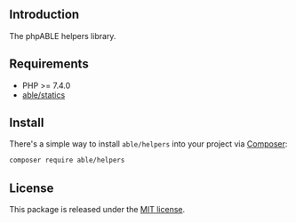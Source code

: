 ## Introduction
The phpABLE helpers library. 

## Requirements
* PHP >= 7.4.0
* [able/statics](https://github.com/phpable/statics)

## Install
There's a simple way to install ```able/helpers``` into your project via [Composer](http://getcomposer.org):

```bash
composer require able/helpers
```

## License
This package is released under the [MIT license](https://github.com/phpable/helpers/blob/master/LICENSE).
